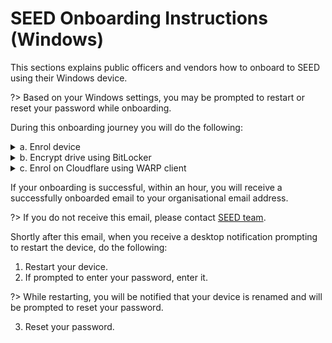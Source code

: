 # SEED Onboarding Instructions (Windows)

This sections explains public officers and vendors how to onboard to SEED using their Windows device.


?>  Based on your Windows settings, you may be prompted to restart or reset your password while onboarding.

During this onboarding journey you will do the following:


<details>
  <summary>a. Enrol device</summary><br>

1. Click **Start** icon on the taskbar.

2. Go to **Settings** > **Accounts** > **Access work or school** and click **Connect** plus sign to add your work or school account.

<kbd>![access-work-or-school](images/onboarding-instructions-for-windows/access-work-or-school.png ':size=600')</kbd>

3. Approve your TechPass login using the authenticator app that was used to set up TechPass MFA. However, if you are a public officer, you must first approve your WOG login before approving your Techpass login.
<!-- the appropriate login credentials to sign in with two-factor authentication:
   - If you are a public officer, use your [WOG ID](terms-definitions).
   - If you are a vendor, use your [TechPass ID](terms-definitions). -->

<kbd>![log-in-to-gcc](images/onboarding-for-macos/log-in-to-gcc.png ':size=500')</kbd>

?> The above page will be displayed only for public officers.

4. Now GCC2 Tanium Windows gets installed on your device and Microsoft Intune Management Extension sends you a desktop notification about it.
<!--3. Within a few minutes, you should receive some desktop notifications from **Microsoft Intune Management Extension** telling you that certain software has been installed onto your device.-->

<kbd>![settings](images/onboarding-instructions-for-windows/settings.png ':size=600')</kbd>

5. <!--After around 5 minutes, check the **Access work or school** page again.--> Your account will be added and listed as a connection. This account has the <b>Info</b> and <b>Disconnect</b> options as shown below. Click on the <b>Info</b> option and verify that you see something like the following.

?> Vendors will see **TechPass** instead of **SG Govt M365**.

<kbd>![managed-by-sg-govt-m365](images/onboarding-instructions-for-windows/managed-by-sg-govt-m365.png ':size=600')</kbd>

Now your device is enrolled.
</details>

<details>
  <summary>b. Encrypt drive using BitLocker</summary><br>

1. Click the **Start** icon on the taskbar and search for **Manage BitLocker** and choose to open it.
2. If BitLocker is not turned on, select **Turn on BitLocker**.
3. When asked to choose how to unlock your drive at start up, select **Enter a password**.

<kbd>![enter-pwd](images/onboarding-instructions-for-windows/enter-pwd.png ':size=600')</kbd>

4. To backup the recovery key for your computer, insert a thumb drive or any other form of removable storage device into the USB port of your computer.
5. When asked how you would like to back up your recovery key, select **Save to a file**, save the file in the inserted removable storage device and click **Next**.

!> Remove the external storage device and transfer this file to a safe location other than your computer.

<kbd>![save-to-file](images/onboarding-instructions-for-windows/save-to-file.png ':size=600')</kbd>

5. When asked how much of your drive to be encrypted, select **Encrypt entire drive(slower but best for PCs and drives already in use)** and click **Next**.

<kbd>![encrypt-entire-drive](images/onboarding-instructions-for-windows/encrypt-entire-drive.png ':size=600')</kbd>

6. When asked which encryption mode to use, select **New encryption mode(best for fixed drives on this device)** and click **Next**.

<kbd>![new-encryption-mode](images/onboarding-instructions-for-windows/new-encryption-mode.png ':size=600')</kbd>

7. The device encryption page is displayed. <!--Click **Start encrypting**.-->

?> Depending on your system settings, you may be prompted to restart your computer before the encryption can start. If you are prompted to do so, restart your device, then return to the **Manage BitLocker** window to verify if encryption has started. A padlock icon on the hard drives in your Windows 10 File Explorer indicates that the hard drive has been encrypted.

</details>
<details>
  <summary>c. Enrol on Cloudflare using WARP client</summary><br>

1. Click the **Show hidden icons** arrow next to the notification area and make sure that Cloudflare WARP icon is displayed on your device or go to the **Start** menu and search for **Cloudflare WARP**.

<kbd>![](images/cloudflare-warp-windows/check-cloudflare-warp-desktop-client.png ':size=400')</kbd>

<!--<kbd>![cloudflare-systemtray-icon](images/cloudflare-warp-windows/cloudflare-systemtray-icon.png)</kbd>-->

?> If it is not available on your device, install it from [Cloudflare App Center](https://install.appcenter.ms/orgs/cloudflare/apps/1.1.1.1-windows-1/distribution_groups/release).

2. Disconnect from any other VPN that might be running as that could clash with Cloudflare.

3. Run the Cloudflare WARP client. You will see an information page, followed by a privacy policy.

4. Click **Next** and accept the policy.

<kbd>![cloudflare-for-teams](images/cloudflare-warp-windows/cloudflare-for-teams.png ':size=400')</kbd>

<!--You will be prompted to sign in with one of the three options.-->

3. When prompted to sign in, choose **Azure AD – TechPass Prod**.

![azure-ad-techpass-prod](images/cloudflare-warp-windows/azure-ad-techpass-prod.png ':size=400')

5. Sign on using your TechPass credentials.

6. Approve your TechPass login using the authenticator app that was used to set up TechPass MFA. However, if you are a public officer, you must first approve your WOG login before approving your Techpass login.

<kbd>![techpass-sigin](images/cloudflare-warp-windows/techpass-sigin.png ':size=400')</kbd>

6. Once you have successfully signed in, click the Cloudflare WARP icon. You should see the following page.

<kbd>![after-signed-in](images/cloudflare-warp-windows/after-signed-in.png ':size=400')</kbd>


?> The WARP client connects your device to the Cloudflare network, which functions like a VPN. If you want to connect to a different VPN, first disconnect from WARP and exit it before doing so. If you do not exit the WARP client, it will attempt to automatically reconnect every hour and this may affect your existing VPN connection.

</details>


If your onboarding is successful, within an hour, you will receive a successfully onboarded email to your organisational email address.

?> If you do not receive this email, please contact [SEED team](mailto:gcc2.0_support@tech.gov.sg).

Shortly after this email, when you receive a desktop notification prompting to restart the device, do the following:

1. Restart your device.
2. If prompted to enter your password, enter it.

?>  While restarting, you will be notified that your device is renamed and will be prompted to reset your password.

3. Reset your password.
